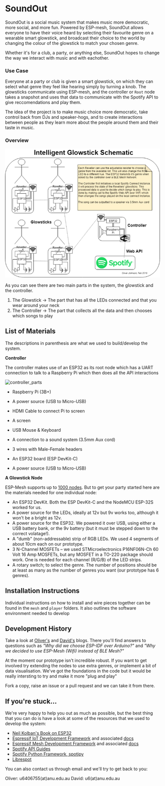 # SoundOut
SoundOut is a social music system that makes music more democratic, more social, and more fun. Powered by ESP-mesh, SoundOut allows everyone to have their voice heard by selecting their favourite genre on a wearable smart glowstick, and broadcast their choice to the world by changing the colour of the glowstick to match your chosen genre.

Whether it's for a club, a party, or anything else, SoundOut hopes to change the way we interact with music and with eachother. 

### Use Case
Everyone at a party or club is given a smart glowstick, on which they can select what genre they feel like hearing simply by turning a knob. The glowsticks communicate using ESP-mesh, and the controller or `Root` node takes a snapshot and uses that data to communicate with the Spotify API to give reccomendations and play them.

The idea of the project is to make music choice more democratic, take control back from DJs and speaker-hogs, and to create interactions between people as they learn more about the people around them and their taste in music.

### Overview
![schematic](pics/schematic.png)

As you can see there are two main parts in the system, the glowstick and the controller.
  1. The Glowstick -> The part that has all the LEDs connected and that you wear around your neck
  2. The Controller ->  The part that collects all the data and then chooses which songs to play

## List of Materials

The descriptions in parenthesis are what we used to build/develop the system.

__Controller__

The controller makes use of an ESP32 as its root node which has a UART connection to talk to a Raspberry Pi which then does all the API interactions

![controller_parts](/pics/controller.png)

  - Raspberry Pi (3B+)
  - A power source (USB to Micro-USB)
  - HDMI Cable to connect Pi to screen
  - A screen
  - USB Mouse & Keyboard
  - A connection to a sound system (3.5mm Aux cord)
  - 3 wires with Male-Female headers

  - An ESP32 board (ESP DevKit-C)
  - A power source (USB to Micro-USB)

__A Glowstick Node__

ESP-Mesh supports up to [1000 nodes](https://www.espressif.com/en/products/software/esp-mesh/overview). But to get your party started here are the materials needed for one individual node:
  - An ESP32 DevKit. Both the ESP DevKit-C and the NodeMCU ESP-32S worked for us.
  - A power source for the LEDs, ideally at 12v but 9v works too, although it won't be a bright as 12v.
  - A power source for the ESP32. We powered it over USB, using either a USB battery bank, or the 9v battery (but it must be stepped down to the correct volatage!). 
  - A "dumb" (non-addressable) strip of RGB LEDs. We used 4 segments of about 10cm each on our prototype.
  - 3 N-Channel MOSFETs – we used STMicroelectronics P16NF06N-Ch 60 Volt 16 Amp MOSFETs, but any MOSFET in a TO-220 package should work. One is needed for each channel (R/G/B) of the LED strips. 
  - A rotary switch; to select the genre. The number of positions should be at least as many as the number of genres you want (our prototype has 6 genres).
  
  
## Installation Instructions
Individual instructions on how to install and wire pieces together can be found in the `mesh` and `player` folders. It also outlines the software environment needed to develop 

## Development History
Take a look at [Oliver's](https://cs.anu.edu.au/courses/china-study-tour/news/#oliver-johnson) and [David's](https://cs.anu.edu.au/courses/china-study-tour/news/#david-horsley) blogs. There you'll find answers to questions such as _"Why did we choose ESP-IDF over Arduino?"_ and _"Why we decided to use ESP-Mesh (Wifi) instead of BLE Mesh?"_

At the moment our prototype isn't incredible robust. If you want to get involved try extending the nodes to use extra genres, or implement a bit of data visualisation. We've got the foundations in the code but it would be really intersting to try and make it more "plug and play"

Fork a copy, raise an issue or a pull request and we can take it from there.

## If you're stuck...
We're very happy to help you out as much as possible, but the best thing that you can do is have a look at some of the resources that we used to develop the system:
  - [Neil Kolban's Book on ESP32](https://leanpub.com/kolban-ESP32)
  - [Espressif IoT Development Framework](https://github.com/espressif/esp-idf) and associated [docs](https://docs.espressif.com/projects/esp-idf/en/latest/)
  - [Espressif Mesh Development Framework](https://github.com/espressif/esp-mdf) and associated [docs](https://docs.espressif.com/projects/esp-mdf/en/latest/index.html)
  - [Spotify API Guides](https://developer.spotify.com/documentation/web-api/)
  - [Spotify Python Framework, spotipy](https://github.com/plamere/spotipy)
  - [Librespot](https://github.com/librespot-org/librespot)

You can also contact us through email and we'll try to get back to you:

Oliver: u6406755(at)anu.edu.au
David:  u6(at)anu.edu.au
